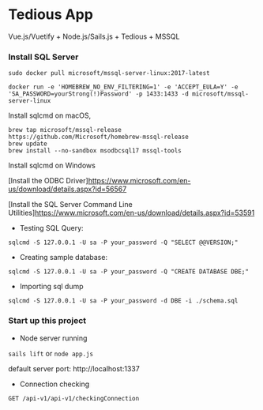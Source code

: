 # Tedious App

Vue.js/Vuetify + Node.js/Sails.js + Tedious + MSSQL


### Install SQL Server
```sudo docker pull microsoft/mssql-server-linux:2017-latest```

```docker run -e 'HOMEBREW_NO_ENV_FILTERING=1' -e 'ACCEPT_EULA=Y' -e 'SA_PASSWORD=yourStrong(!)Password' -p 1433:1433 -d microsoft/mssql-server-linux```

Install sqlcmd on macOS, 
```
brew tap microsoft/mssql-release https://github.com/Microsoft/homebrew-mssql-release
brew update
brew install --no-sandbox msodbcsql17 mssql-tools
```

Install sqlcmd on Windows

[Install the ODBC Driver]https://www.microsoft.com/en-us/download/details.aspx?id=56567

[Install the SQL Server Command Line Utilities]https://www.microsoft.com/en-us/download/details.aspx?id=53591
-  Testing SQL Query:

 ```sqlcmd -S 127.0.0.1 -U sa -P your_password -Q "SELECT @@VERSION;"```

- Creating sample database:

```
sqlcmd -S 127.0.0.1 -U sa -P your_password -Q "CREATE DATABASE DBE;"
```

- Importing sql dump
```
sqlcmd -S 127.0.0.1 -U sa -P your_password -d DBE -i ./schema.sql
```

### Start up this project
- Node server running

`sails lift` or `node app.js`

default server port: http://localhost:1337

- Connection checking

`GET /api-v1/api-v1/checkingConnection`
